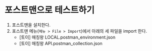 # 포스트맨으로 테스트하기
1. 포스트맨을 설치한다.
1. 포스트맨 메뉴(`메뉴 > File > Import`)에서 아래의 세 파일을 import 한다.
    - [토이] 매칭왕 LOCAL.postman_environment.json
    - [토이] 매칭왕 API.postman_collection.json
